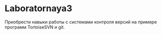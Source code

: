 # Laboratornaya3
Приобрести навыки работы с системами контроля версий на примере программ TortoiseSVN и git.
